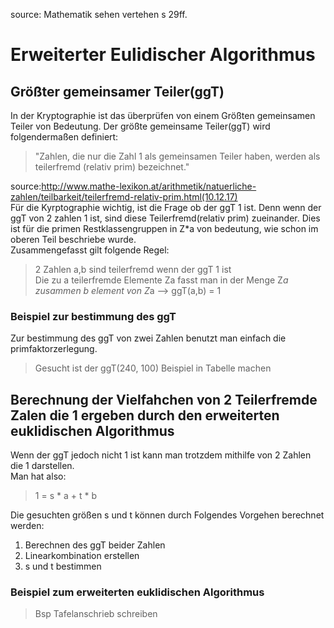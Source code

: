 source: Mathematik sehen vertehen s 29ff.

# Erweiterter Eulidischer Algorithmus 

## Größter gemeinsamer Teiler(ggT)
In der Kryptographie ist das überprüfen von einem Größten gemeinsamen Teiler von Bedeutung. Der größte gemeinsame Teiler(ggT) wird folgendermaßen definiert:
> "Zahlen, die nur die Zahl 1 als gemeinsamen Teiler haben, werden als teilerfremd (relativ prim) bezeichnet."

source:http://www.mathe-lexikon.at/arithmetik/natuerliche-zahlen/teilbarkeit/teilerfremd-relativ-prim.html(10.12.17)  
Für die Kyrptographie wichtig, ist die Frage ob der ggT 1 ist. Denn wenn der ggT von 2 zahlen 1 ist, sind diese Teilerfremd(relativ prim) zueinander. Dies ist für die primen Restklassengruppen in Z*a von bedeutung, wie schon im oberen Teil beschriebe wurde.  
Zusammengefasst gilt folgende Regel:
> 2 Zahlen a,b sind teilerfremd wenn der ggT 1 ist  
> Die zu a teilerfremde Elemente Za fasst man in der Menge Z*a zusammen
> b element von Z*a --> ggT(a,b) = 1

### Beispiel zur bestimmung des ggT
Zur bestimmung des ggT von zwei Zahlen benutzt man einfach die primfaktorzerlegung.
> Gesucht ist der ggT(240, 100)
> Beispiel in Tabelle machen

## Berechnung der Vielfahchen von 2 Teilerfremde Zalen die 1 ergeben durch den erweiterten euklidischen Algorithmus
Wenn der ggT jedoch nicht 1 ist kann man trotzdem mithilfe von 2 Zahlen die 1 darstellen.  
Man hat also: 
> 1 = s * a + t * b

Die gesuchten größen s und t können durch Folgendes Vorgehen berechnet werden: 
1. Berechnen des ggT beider Zahlen
2. Linearkombination erstellen
3. s und t bestimmen

### Beispiel zum erweiterten euklidischen Algorithmus 
> Bsp Tafelanschrieb schreiben 